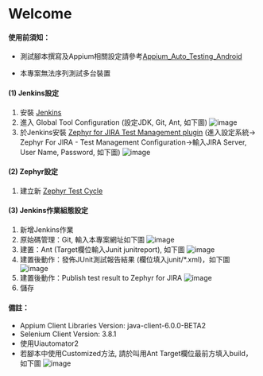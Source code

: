 # Welcome

#### 使用前須知：
* 測試腳本撰寫及Appium相關設定請參考<a href="https://github.com/Gilleschen/Appium_Auto_Testing_Android">Appium_Auto_Testing_Android</a>

* 本專案無法序列測試多台裝置

#### (1) Jenkins設定
1. 安裝 <a href="https://jenkins-ci.org/">Jenkins</a>
2. 進入 Global Tool Configuration (設定JDK, Git, Ant, 如下圖)
![image](https://github.com/Gilleschen/Zephyr-Jenkins/blob/master/picture/Global%20Tool%20Configuration.png)
3. 於Jenkins安裝 <a href="https://wiki.jenkins.io/display/JENKINS/Zephyr+For+Jira+Test+Management+Plugin">Zephyr for JIRA Test Management plugin</a> (進入設定系統-> Zephyr For JIRA - Test Management Configuration->輸入JIRA Server, 	
 	User Name, Password, 如下圖)
![image](https://github.com/Gilleschen/Zephyr-Jenkins/blob/master/picture/zephyr%20_configurate.PNG)

#### (2) Zephyr設定
1. 建立新 <a href="https://zephyrdocs.atlassian.net/wiki/spaces/ZTD/pages/3244044/Creating+and+Cloning+Test+Cycles">Zephyr Test Cycle</a>

#### (3) Jenkins作業組態設定
1. 新增Jenkins作業
2. 原始碼管理：Git, 輸入本專案網址如下圖
![image](https://github.com/Gilleschen/Zephyr-Jenkins/blob/master/picture/git.PNG)
3. 建置：Ant (Target欄位輸入Junit junitreport), 如下圖
![image](https://github.com/Gilleschen/Zephyr-Jenkins/blob/master/picture/ant_2.PNG)
4. 建置後動作：發佈JUnit測試報告結果 (欄位填入junit/*.xml)，如下圖
![image](https://github.com/Gilleschen/Zephyr-Jenkins/blob/master/picture/junit.PNG)
5. 建置後動作：Publish test result to Zephyr for JIRA
![image](https://github.com/Gilleschen/Zephyr-Jenkins/blob/master/picture/zephyr_2.PNG)
6. 儲存

#### 備註：

* Appium Client Libraries Version: java-client-6.0.0-BETA2
* Selenium Client Version: 3.8.1
* 使用Uiautomator2
* 若腳本中使用Customized方法, 請於叫用Ant Target欄位最前方填入build，如下圖
![image](https://github.com/Gilleschen/Zephyr-Jenkins/blob/master/picture/Ant%20build.PNG)

